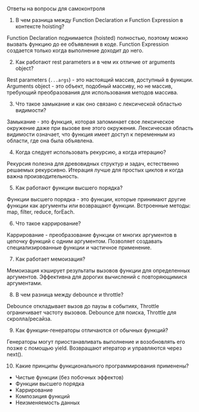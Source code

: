 Ответы на вопросы для самоконтроля

1. В чем разница между Function Declaration и Function Expression в контексте hoisting?

Function Declaration поднимается (hoisted) полностью, поэтому можно вызвать функцию до ее объявления в коде. Function Expression создается только когда выполнение доходит до него.

2. Как работают rest parameters и в чем их отличие от arguments object?

Rest parameters (`...args`) - это настоящий массив, доступный в функции. Arguments object - это объект, подобный массиву, но не массив, требующий преобразования для использования методов массива.

3. Что такое замыкание и как оно связано с лексической областью видимости?

Замыкание - это функция, которая запоминает свое лексическое окружение даже при вызове вне этого окружения. Лексическая область видимости означает, что функция имеет доступ к переменным из области, где она была объявлена.

4. Когда следует использовать рекурсию, а когда итерацию?

Рекурсия полезна для древовидных структур и задач, естественно решаемых рекурсивно. Итерация лучше для простых циклов и когда важна производительность.

5. Как работают функции высшего порядка?

Функции высшего порядка - это функции, которые принимают другие функции как аргументы или возвращают функции. Встроенные методы: map, filter, reduce, forEach.

6. Что такое каррирование?

Каррирование - преобразование функции от многих аргументов в цепочку функций с одним аргументом. Позволяет создавать специализированные функции и частичное применение.

7. Как работает мемоизация?

Мемоизация кэширует результаты вызовов функции для определенных аргументов. Эффективна для дорогих вычислений с повторяющимися аргументами.

8. В чем разница между debounce и throttle?

Debounce откладывает вызов до паузы в событиях, Throttle ограничивает частоту вызовов. Debounce для поиска, Throttle для скролла/ресайза.

9. Как функции-генераторы отличаются от обычных функций?

Генераторы могут приостанавливать выполнение и возобновлять его позже с помощью yield. Возвращают итератор и управляются через next().

10. Какие принципы функционального программирования применены?

- Чистые функции (без побочных эффектов)
- Функции высшего порядка
- Каррирование
- Композиция функций
- Неизменяемость данных